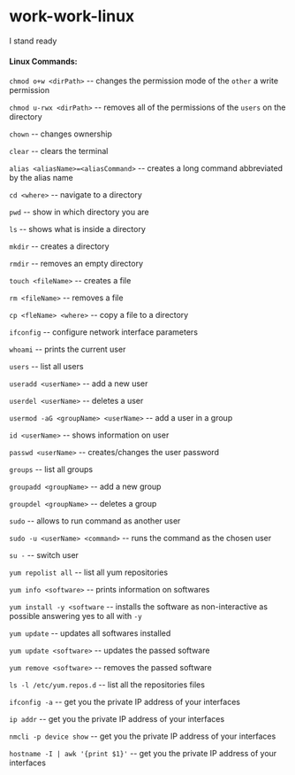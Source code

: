 work-work-linux
==============

I stand ready

#### Linux Commands:

`chmod o+w <dirPath>` -- changes the permission mode of the `other` a write permission

`chmod u-rwx <dirPath>` -- removes all of the permissions of the `users` on the directory

`chown` -- changes ownership

`clear` -- clears the terminal

`alias <aliasName>=<aliasCommand>` -- creates a long command abbreviated by the alias name

`cd <where>` -- navigate to a directory

`pwd` -- show in which directory you are

`ls` -- shows what is inside a directory

`mkdir` -- creates a directory

`rmdir` -- removes an empty directory

`touch <fileName>` -- creates a file

`rm <fileName>` -- removes a file

`cp <fleName> <where>` -- copy a file to a directory


`ifconfig` -- configure network interface parameters


`whoami` -- prints the current user

`users` -- list all users

`useradd <userName>` -- add a new user

`userdel <userName>` -- deletes a user

`usermod -aG <groupName> <userName>` -- add a user in a group

`id <userName>` -- shows information on user

`passwd <userName>` -- creates/changes the user password


`groups` -- list all groups

`groupadd <groupName>` -- add a new group

`groupdel <groupName>` -- deletes a group


`sudo` -- allows to run command as another user

`sudo -u <userName> <command>` -- runs the command as the chosen user

`su -` -- switch user

`yum repolist all` -- list all yum repositories

`yum info <software>` -- prints information on softwares

`yum install -y <software` -- installs the software as non-interactive as possible answering yes to all with `-y`

`yum update` -- updates all softwares installed

`yum update <software>` -- updates the passed software

`yum remove <software>` -- removes the passed software

`ls -l /etc/yum.repos.d` -- list all the repositories files

`ifconfig -a` -- get you the private IP address of your interfaces

`ip addr` -- get you the private IP address of your interfaces

`nmcli -p device show` -- get you the private IP address of your interfaces

`hostname -I | awk '{print $1}'` -- get you the private IP address of your interfaces
